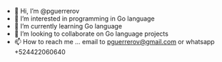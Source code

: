 - 👋 Hi, I’m @pguerrerov
- 👀 I’m interested in programming in Go language
- 🌱 I’m currently learning Go language
- 💞️ I’m looking to collaborate on Go language projects
- 📫 How to reach me ... email to pguerrerov@gmail.com or whatsapp +524422060640

<!---
pguerrerov/pguerrerov is a ✨ special ✨ repository because its `README.md` (this file) appears on your GitHub profile.
You can click the Preview link to take a look at your changes.
--->
